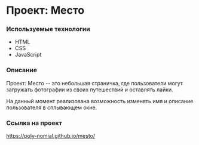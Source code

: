 # Проект: Место

### Используемые технологии

* HTML
* CSS
* JavaScript

### Описание

Проект: Место -- это небольшая страничка, где пользователи могут загружать фотографии из своих путешествий и оставлять лайки.

На данный момент реализована возможность изменять имя и описание пользователя в сплывающем окне.

### Ссылка на проект

https://poly-nomial.github.io/mesto/
